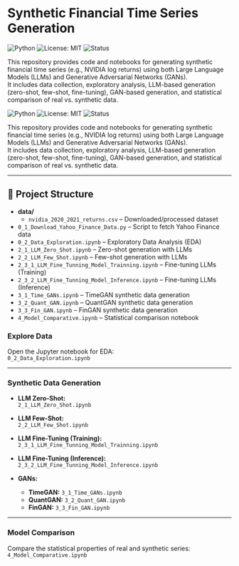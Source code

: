 # Synthetic Financial Time Series Generation


![Python](https://img.shields.io/badge/Python-3.8%2B-blue)
![License: MIT](https://img.shields.io/badge/License-MIT-yellow.svg)
![Status](https://img.shields.io/badge/status-active-brightgreen)

This repository provides code and notebooks for generating synthetic financial time series (e.g., NVIDIA log returns) using both Large Language Models (LLMs) and Generative Adversarial Networks (GANs).  
It includes data collection, exploratory analysis, LLM-based generation (zero-shot, few-shot, fine-tuning), GAN-based generation, and statistical comparison of real vs. synthetic data.


![Python](https://img.shields.io/badge/Python-3.8%2B-blue)
![License: MIT](https://img.shields.io/badge/License-MIT-yellow.svg)
![Status](https://img.shields.io/badge/status-active-brightgreen)

This repository provides code and notebooks for generating synthetic financial time series (e.g., NVIDIA log returns) using both Large Language Models (LLMs) and Generative Adversarial Networks (GANs).  
It includes data collection, exploratory analysis, LLM-based generation (zero-shot, few-shot, fine-tuning), GAN-based generation, and statistical comparison of real vs. synthetic data.

---

## 📁 Project Structure

- **data/**
  - `nvidia_2020_2021_returns.csv` – Downloaded/processed dataset
- `0_1_Download_Yahoo_Finance_Data.py` – Script to fetch Yahoo Finance data
- `0_2_Data_Exploration.ipynb` – Exploratory Data Analysis (EDA)
- `2_1_LLM_Zero_Shot.ipynb` – Zero-shot generation with LLMs
- `2_2_LLM_Few_Shot.ipynb` – Few-shot generation with LLMs
- `2_3_1_LLM_Fine_Tunning_Model_Trainning.ipynb` – Fine-tuning LLMs (Training)
- `2_3_2_LLM_Fine_Tunning_Model_Inference.ipynb` – Fine-tuning LLMs (Inference)
- `3_1_Time_GANs.ipynb` – TimeGAN synthetic data generation
- `3_2_Quant_GAN.ipynb` – QuantGAN synthetic data generation
- `3_3_Fin_GAN.ipynb` – FinGAN synthetic data generation
- `4_Model_Comparative.ipynb` – Statistical comparison notebook


### Explore Data
Open the Jupyter notebook for EDA:  
`0_2_Data_Exploration.ipynb`

---

### Synthetic Data Generation

- **LLM Zero-Shot:**  
  `2_1_LLM_Zero_Shot.ipynb`

- **LLM Few-Shot:**  
  `2_2_LLM_Few_Shot.ipynb`

- **LLM Fine-Tuning (Training):**  
  `2_3_1_LLM_Fine_Tunning_Model_Trainning.ipynb`

- **LLM Fine-Tuning (Inference):**  
  `2_3_2_LLM_Fine_Tunning_Model_Inference.ipynb`

- **GANs:**
    - **TimeGAN:** `3_1_Time_GANs.ipynb`
    - **QuantGAN:** `3_2_Quant_GAN.ipynb`
    - **FinGAN:** `3_3_Fin_GAN.ipynb`

---

### Model Comparison
Compare the statistical properties of real and synthetic series:  
`4_Model_Comparative.ipynb`
